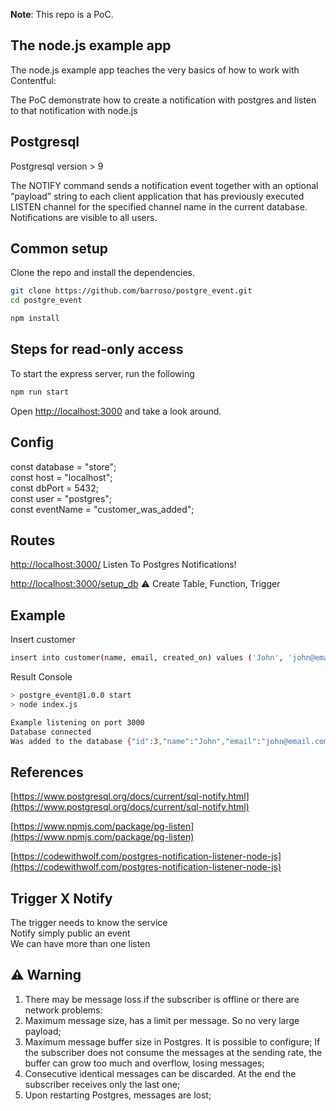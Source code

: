 **Note**: This repo is a PoC.

## The node.js example app

The node.js example app teaches the very basics of how to work with Contentful:

The PoC demonstrate how to create a notification with postgres and listen to that notification with node.js

## Postgresql
 Postgresql version > 9

 The NOTIFY command sends a notification event together with an optional “payload” string to each client application that has previously executed LISTEN channel for the specified channel name in the current database. Notifications are visible to all users.

## Common setup

Clone the repo and install the dependencies.

```bash
git clone https://github.com/barroso/postgre_event.git
cd postgre_event
```

```bash
npm install
```

## Steps for read-only access

To start the express server, run the following

```bash
npm run start
```

Open [http://localhost:3000](http://localhost:3000) and take a look around.


## Config

const database = "store";\
const host = "localhost";\
const dbPort = 5432;\
const user = "postgres";\
const eventName = "customer_was_added";

## Routes
[http://localhost:3000/](http://localhost:3000/) Listen To Postgres Notifications!

[http://localhost:3000/setup_db](http://localhost:3000/setup_db) :warning: Create Table, Function, Trigger

## Example
Insert customer
```bash
insert into customer(name, email, created_on) values ('John', 'john@email.com', now());
```

Result Console
```bash
> postgre_event@1.0.0 start
> node index.js

Example listening on port 3000
Database connected
Was added to the database {"id":3,"name":"John","email":"john@email.com"}
```
## References
[https://www.postgresql.org/docs/current/sql-notify.html](https://www.postgresql.org/docs/current/sql-notify.html)

[https://www.npmjs.com/package/pg-listen](https://www.npmjs.com/package/pg-listen)

[https://codewithwolf.com/postgres-notification-listener-node-js](https://codewithwolf.com/postgres-notification-listener-node-js) 

## Trigger X Notify
The trigger needs to know the service\
Notify simply public an event\
We can have more than one listen

## :warning: Warning
1. There may be message loss if the subscriber is offline or there are network problems:
2. Maximum message size, has a limit per message. So no very large payload;
3. Maximum message buffer size in Postgres. It is possible to configure; If the subscriber does not consume the messages at the sending rate, the buffer can grow too much and overflow, losing messages;
4. Consecutive identical messages can be discarded. At the end the subscriber receives only the last one;
5. Upon restarting Postgres, messages are lost;